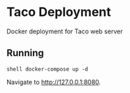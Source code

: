 # Taco Deployment

Docker deployment for Taco web server

## Running

``shell
docker-compose up -d
``

Navigate to <http://127.0.0.1:8080>.
